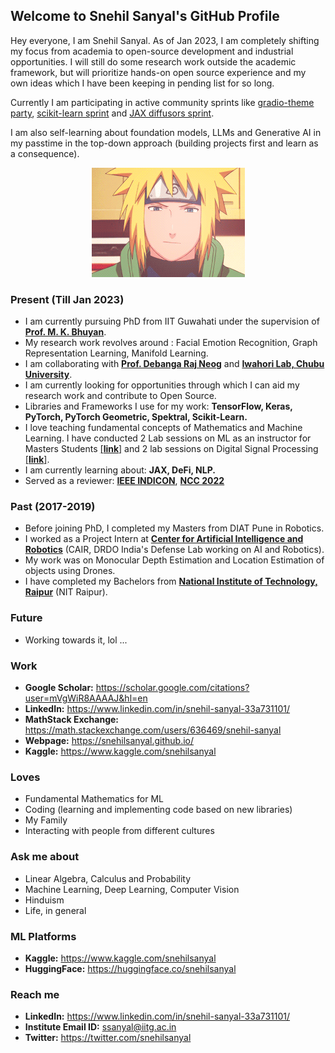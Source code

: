 ## Welcome to Snehil Sanyal's GitHub Profile

Hey everyone, I am Snehil Sanyal. As of Jan 2023, I am completely shifting my focus from academia to open-source development and industrial opportunities. I will still do some research work outside the academic framework, but will prioritize hands-on open source experience and my own ideas which I have been keeping in pending list for so long.

Currently I am participating in active community sprints like [gradio-theme party](https://huggingface.co/Gradio-Themes), [scikit-learn sprint](https://blog.scikit-learn.org/updates/community/joining-forces-hugging-face/) and [JAX diffusors sprint](https://github.com/huggingface/community-events/tree/main/jax-controlnet-sprint).

I am also self-learning about foundation models, LLMs and Generative AI in my passtime in the top-down approach (building projects first and learn as a consequence).

<p align="center"><img src="https://github.com/snehilsanyal/snehilsanyal/blob/main/assets/EtkW.gif?raw=true"></p>


### Present (Till Jan 2023)
- I am currently pursuing PhD from IIT Guwahati under the supervision of [**Prof. M. K. Bhuyan**](https://iitg.ac.in/mkb/index.php).
- My research work revolves around : Facial Emotion Recognition, Graph Representation Learning, Manifold Learning.
- I am collaborating with [**Prof. Debanga Raj Neog**](https://debanga.github.io/) and [**Iwahori Lab, Chubu University**](http://www.cvl.cs.chubu.ac.jp/).
- I am currently looking for opportunities through which I can aid my research work and contribute to Open Source.
- Libraries and Frameworks I use for my work: **TensorFlow, Keras, PyTorch, PyTorch Geometric, Spektral, Scikit-Learn.**
- I love teaching fundamental concepts of Mathematics and Machine Learning. I have conducted 2 Lab sessions on ML as an instructor for Masters Students [[**link**]](https://snehilsanyal.github.io/EE524/) and 2 lab sessions on Digital Signal Processing [[**link**]](https://snehilsanyal.github.io/EE521/).
- I am currently learning about: **JAX, DeFi, NLP.**
- Served as a reviewer: [**IEEE INDICON**](https://www.ewh.ieee.org/r10/calcutta/indicon2021/index.html), [**NCC 2022**](https://ee.iitb.ac.in/~ncc2022/)

### Past (2017-2019)
- Before joining PhD, I completed my Masters from DIAT Pune in Robotics. 
- I worked as a Project Intern at [**Center for Artificial Intelligence and Robotics**](https://www.drdo.gov.in/labs-establishment/about-us/centre-artificial-intelligence-robotics-cair) (CAIR, DRDO India's Defense Lab working on AI and Robotics).
- My work was on Monocular Depth Estimation and Location Estimation of objects using Drones.
- I have completed my Bachelors from [**National Institute of Technology, Raipur**](http://nitrr.ac.in/) (NIT Raipur).

### Future
- Working towards it, lol ...

### Work
- **Google Scholar:** https://scholar.google.com/citations?user=mVgWiR8AAAAJ&hl=en
- **LinkedIn:** https://www.linkedin.com/in/snehil-sanyal-33a731101/
- **MathStack Exchange:** https://math.stackexchange.com/users/636469/snehil-sanyal
- **Webpage:** https://snehilsanyal.github.io/
- **Kaggle:** https://www.kaggle.com/snehilsanyal 

### Loves
- Fundamental Mathematics for ML 
- Coding (learning and implementing code based on new libraries)
- My Family
- Interacting with people from different cultures

### Ask me about
- Linear Algebra, Calculus and Probability
- Machine Learning, Deep Learning, Computer Vision
- Hinduism
- Life, in general

### ML Platforms
- **Kaggle:** https://www.kaggle.com/snehilsanyal
- **HuggingFace:** https://huggingface.co/snehilsanyal

### Reach me
- **LinkedIn:** https://www.linkedin.com/in/snehil-sanyal-33a731101/ 
- **Institute Email ID:** ssanyal@iitg.ac.in
- **Twitter:** https://twitter.com/snehilsanyal 



